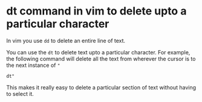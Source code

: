 # dt command in vim to delete upto a particular character

In vim you use `dd` to delete an entire line of text.

You can use the `dt` to delete text upto a particular character. For example, the following command will delete all the text from wherever the cursor is to the next instance of `"`

```vimscript
dt"
```

This makes it really easy to delete a particular section of text without having to select it.